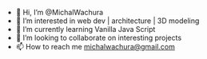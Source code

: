 - 👋 Hi, I’m @MichalWachura
- 👀 I’m interested in web dev | architecture | 3D modeling
- 🌱 I’m currently learning Vanilla Java Script
- 💞️ I’m looking to collaborate on interesting projects
- 📫 How to reach me michalwachura@gmail.com

<!---
MichalWachura/MichalWachura is a ✨ special ✨ repository because its `README.md` (this file) appears on your GitHub profile.
You can click the Preview link to take a look at your changes.
--->
